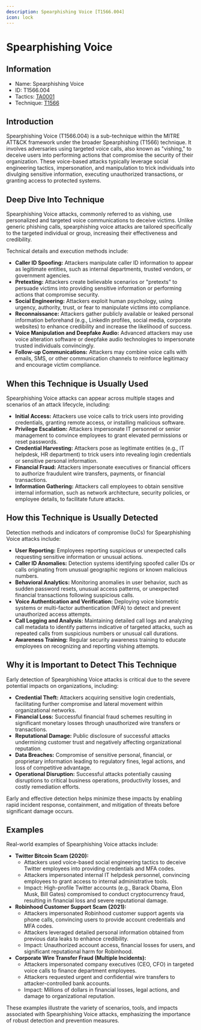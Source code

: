 ```yaml
---
description: Spearphishing Voice [T1566.004]
icon: lock
---
```


# Spearphishing Voice

## Information

- Name: Spearphishing Voice
- ID: T1566.004
- Tactics: [TA0001](../TA0001/TA0001.md)
- Technique: [T1566](T1566.md)

## Introduction

Spearphishing Voice (T1566.004) is a sub-technique within the MITRE ATT\&CK framework under the broader Spearphishing (T1566) technique. It involves adversaries using targeted voice calls, also known as "vishing," to deceive users into performing actions that compromise the security of their organization. These voice-based attacks typically leverage social engineering tactics, impersonation, and manipulation to trick individuals into divulging sensitive information, executing unauthorized transactions, or granting access to protected systems.

## Deep Dive Into Technique

Spearphishing Voice attacks, commonly referred to as vishing, use personalized and targeted voice communications to deceive victims. Unlike generic phishing calls, spearphishing voice attacks are tailored specifically to the targeted individual or group, increasing their effectiveness and credibility.

Technical details and execution methods include:

- **Caller ID Spoofing:** Attackers manipulate caller ID information to appear as legitimate entities, such as internal departments, trusted vendors, or government agencies.
- **Pretexting:** Attackers create believable scenarios or "pretexts" to persuade victims into providing sensitive information or performing actions that compromise security.
- **Social Engineering:** Attackers exploit human psychology, using urgency, authority, trust, or fear to manipulate victims into compliance.
- **Reconnaissance:** Attackers gather publicly available or leaked personal information beforehand (e.g., LinkedIn profiles, social media, corporate websites) to enhance credibility and increase the likelihood of success.
- **Voice Manipulation and Deepfake Audio:** Advanced attackers may use voice alteration software or deepfake audio technologies to impersonate trusted individuals convincingly.
- **Follow-up Communications:** Attackers may combine voice calls with emails, SMS, or other communication channels to reinforce legitimacy and encourage victim compliance.

## When this Technique is Usually Used

Spearphishing Voice attacks can appear across multiple stages and scenarios of an attack lifecycle, including:

- **Initial Access:** Attackers use voice calls to trick users into providing credentials, granting remote access, or installing malicious software.
- **Privilege Escalation:** Attackers impersonate IT personnel or senior management to convince employees to grant elevated permissions or reset passwords.
- **Credential Harvesting:** Attackers pose as legitimate entities (e.g., IT helpdesk, HR department) to trick users into revealing login credentials or sensitive personal information.
- **Financial Fraud:** Attackers impersonate executives or financial officers to authorize fraudulent wire transfers, payments, or financial transactions.
- **Information Gathering:** Attackers call employees to obtain sensitive internal information, such as network architecture, security policies, or employee details, to facilitate future attacks.

## How this Technique is Usually Detected

Detection methods and indicators of compromise (IoCs) for Spearphishing Voice attacks include:

- **User Reporting:** Employees reporting suspicious or unexpected calls requesting sensitive information or unusual actions.
- **Caller ID Anomalies:** Detection systems identifying spoofed caller IDs or calls originating from unusual geographic regions or known malicious numbers.
- **Behavioral Analytics:** Monitoring anomalies in user behavior, such as sudden password resets, unusual access patterns, or unexpected financial transactions following suspicious calls.
- **Voice Authentication and Verification:** Deploying voice biometric systems or multi-factor authentication (MFA) to detect and prevent unauthorized access attempts.
- **Call Logging and Analysis:** Maintaining detailed call logs and analyzing call metadata to identify patterns indicative of targeted attacks, such as repeated calls from suspicious numbers or unusual call durations.
- **Awareness Training:** Regular security awareness training to educate employees on recognizing and reporting vishing attempts.

## Why it is Important to Detect This Technique

Early detection of Spearphishing Voice attacks is critical due to the severe potential impacts on organizations, including:

- **Credential Theft:** Attackers acquiring sensitive login credentials, facilitating further compromise and lateral movement within organizational networks.
- **Financial Loss:** Successful financial fraud schemes resulting in significant monetary losses through unauthorized wire transfers or transactions.
- **Reputational Damage:** Public disclosure of successful attacks undermining customer trust and negatively affecting organizational reputation.
- **Data Breaches:** Compromise of sensitive personal, financial, or proprietary information leading to regulatory fines, legal actions, and loss of competitive advantage.
- **Operational Disruption:** Successful attacks potentially causing disruptions to critical business operations, productivity losses, and costly remediation efforts.

Early and effective detection helps minimize these impacts by enabling rapid incident response, containment, and mitigation of threats before significant damage occurs.

## Examples

Real-world examples of Spearphishing Voice attacks include:

- **Twitter Bitcoin Scam (2020):**
  - Attackers used voice-based social engineering tactics to deceive Twitter employees into providing credentials and MFA codes.
  - Attackers impersonated internal IT helpdesk personnel, convincing employees to grant access to internal administrative tools.
  - Impact: High-profile Twitter accounts (e.g., Barack Obama, Elon Musk, Bill Gates) compromised to conduct cryptocurrency fraud, resulting in financial loss and severe reputational damage.
- **Robinhood Customer Support Scam (2021):**
  - Attackers impersonated Robinhood customer support agents via phone calls, convincing users to provide account credentials and MFA codes.
  - Attackers leveraged detailed personal information obtained from previous data leaks to enhance credibility.
  - Impact: Unauthorized account access, financial losses for users, and significant reputational harm for Robinhood.
- **Corporate Wire Transfer Fraud (Multiple Incidents):**
  - Attackers impersonated company executives (CEO, CFO) in targeted voice calls to finance department employees.
  - Attackers requested urgent and confidential wire transfers to attacker-controlled bank accounts.
  - Impact: Millions of dollars in financial losses, legal actions, and damage to organizational reputation.

These examples illustrate the variety of scenarios, tools, and impacts associated with Spearphishing Voice attacks, emphasizing the importance of robust detection and prevention measures.
